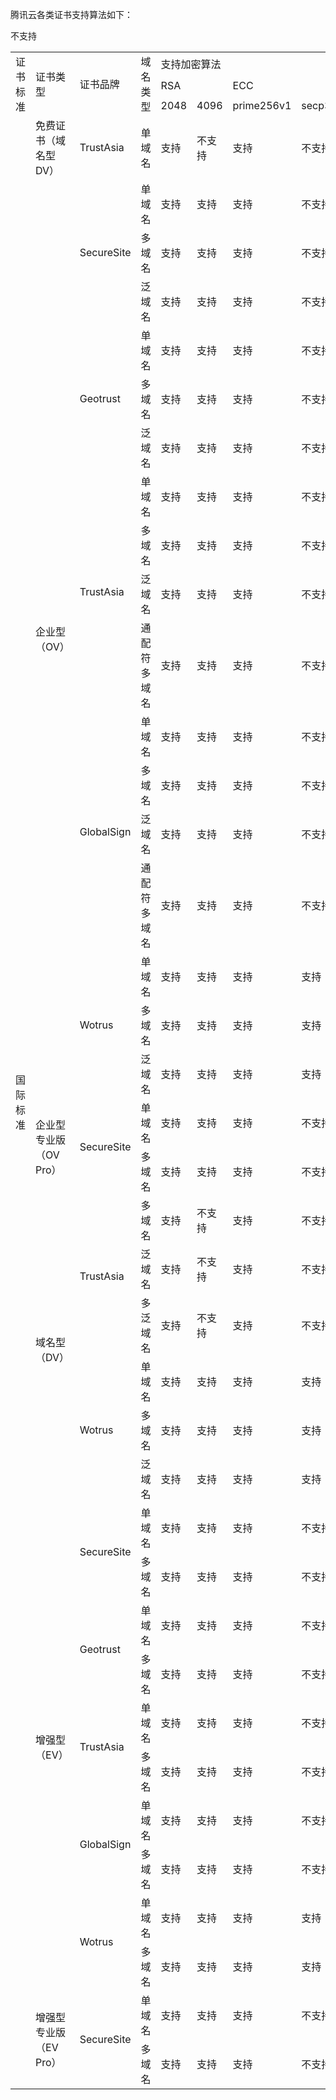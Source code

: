 腾讯云各类证书支持算法如下：


<table>
<tr>
<td rowspan="3" colSpan="1" >证书标准</td>
<td rowspan="3" colSpan="1" >证书类型</td>
<td rowspan="3" colSpan="1" >证书品牌</td>
<td rowspan="3" colSpan="1" >域名类型</td>
<td rowspan="1" colSpan="5" >支持加密算法</td>
<td rowspan="1" colSpan="4" >支持签名算法</td>
</tr>
<tr>
<td rowspan="1" colSpan="2" >RSA</td>
<td rowspan="1" colSpan="2" >ECC</td>
<td rowspan="1" colSpan="1" >SM2</td>
<td rowspan="1" colSpan="2" >RSA</td>
<td rowspan="1" colSpan="2" >ECDSA</td>
</tr>
<tr>
<td rowspan="1" colSpan="1" >2048</td>
<td rowspan="1" colSpan="1" >4096</td>
<td rowspan="1" colSpan="1" >prime256v1</td>
<td rowspan="1" colSpan="1" >secp384r1</td>
<td rowspan="1" colSpan="1" >sm2withSM4</td>
<td rowspan="1" colSpan="1" >SHA256</td>
<td rowspan="1" colSpan="1" >SHA384</td>
<td rowspan="1" colSpan="1" >SHA256</td>
<td rowspan="1" colSpan="1" >SHA384</td>
</tr>
<tr>
<td rowspan="38" colSpan="1" >国际标准</td>
<td rowspan="1" colSpan="1" >免费证书（域名型 DV）</td>
<td rowspan="1" colSpan="1" >TrustAsia</td>
<td rowspan="1" colSpan="1" >单域名</td>
<td rowspan="1" colSpan="1" >支持</td>
<td rowspan="1" colSpan="1" >不支持</td>
<td rowspan="1" colSpan="1" >支持</td>
<td rowspan="1" colSpan="1" >不支持</td>
<td rowspan="1" colSpan="1" >不支持</td>
<td rowspan="1" colSpan="1" >不支持</td>
<td rowspan="1" colSpan="1" >支持</td>
<td rowspan="1" colSpan="1" >支持</td>
<td rowspan="1" colSpan="1" >支持</td>
</tr>
<tr>
<td rowspan="17" colSpan="1" >企业型（OV）</td>
<td rowspan="3" colSpan="1" >SecureSite</td>
<td rowspan="1" colSpan="1" >单域名</td>
<td rowspan="1" colSpan="1" >支持</td>
<td rowspan="1" colSpan="1" >支持</td>
<td rowspan="1" colSpan="1" >支持</td>
<td rowspan="1" colSpan="1" >不支持</td>
<td rowspan="1" colSpan="1" >不支持</td>
<td rowspan="1" colSpan="1" >支持</td>
<td rowspan="1" colSpan="1" >不支持</td>
<td rowspan="1" colSpan="1" >支持</td>
<td rowspan="1" colSpan="1" >支持</td>
</tr>
<tr>
<td rowspan="1" colSpan="1" >多域名</td>
<td rowspan="1" colSpan="1" >支持</td>
<td rowspan="1" colSpan="1" >支持</td>
<td rowspan="1" colSpan="1" >支持</td>
<td rowspan="1" colSpan="1" >不支持</td>
<td rowspan="1" colSpan="1" >不支持</td>
<td rowspan="1" colSpan="1" >支持</td>
<td rowspan="1" colSpan="1" >不支持</td>
<td rowspan="1" colSpan="1" >支持</td>
<td rowspan="1" colSpan="1" >支持</td>
</tr>
<tr>
<td rowspan="1" colSpan="1" >泛域名</td>
<td rowspan="1" colSpan="1" >支持</td>
<td rowspan="1" colSpan="1" >支持</td>
<td rowspan="1" colSpan="1" >支持</td>
<td rowspan="1" colSpan="1" >不支持</td>
<td rowspan="1" colSpan="1" >不支持</td>
<td rowspan="1" colSpan="1" >支持</td>
<td rowspan="1" colSpan="1" >不支持</td>
<td rowspan="1" colSpan="1" >支持</td>
<td rowspan="1" colSpan="1" >支持</td>
</tr>
<tr>
<td rowspan="3" colSpan="1" >Geotrust</td>
<td rowspan="1" colSpan="1" >单域名</td>
<td rowspan="1" colSpan="1" >支持</td>
<td rowspan="1" colSpan="1" >支持</td>
<td rowspan="1" colSpan="1" >支持</td>
<td rowspan="1" colSpan="1" >不支持</td>
<td rowspan="1" colSpan="1" >不支持</td>
<td rowspan="1" colSpan="1" >支持</td>
<td rowspan="1" colSpan="1" >不支持</td>
<td rowspan="1" colSpan="1" >支持</td>
<td rowspan="1" colSpan="1" >支持</td>
</tr>
<tr>
<td rowspan="1" colSpan="1" >多域名</td>
<td rowspan="1" colSpan="1" >支持</td>
<td rowspan="1" colSpan="1" >支持</td>
<td rowspan="1" colSpan="1" >支持</td>
<td rowspan="1" colSpan="1" >不支持</td>
<td rowspan="1" colSpan="1" >不支持</td>
<td rowspan="1" colSpan="1" >支持</td>
<td rowspan="1" colSpan="1" >不支持</td>
<td rowspan="1" colSpan="1" >支持</td>
<td rowspan="1" colSpan="1" >支持</td>
</tr>
<tr>
<td rowspan="1" colSpan="1" >泛域名</td>
<td rowspan="1" colSpan="1" >支持</td>
<td rowspan="1" colSpan="1" >支持</td>
<td rowspan="1" colSpan="1" >支持</td>
<td rowspan="1" colSpan="1" >不支持</td>
<td rowspan="1" colSpan="1" >不支持</td>
<td rowspan="1" colSpan="1" >支持</td>
<td rowspan="1" colSpan="1" >不支持</td>
<td rowspan="1" colSpan="1" >支持</td>
<td rowspan="1" colSpan="1" >支持</td>
</tr>
<tr>
<td rowspan="4" colSpan="1" >TrustAsia</td>
<td rowspan="1" colSpan="1" >单域名</td>
<td rowspan="1" colSpan="1" >支持</td>
<td rowspan="1" colSpan="1" >支持</td>
<td rowspan="1" colSpan="1" >支持</td>
<td rowspan="1" colSpan="1" >不支持</td>
<td rowspan="1" colSpan="1" >不支持</td>
<td rowspan="1" colSpan="1" >不支持</td>
<td rowspan="1" colSpan="1" >支持</td>
<td rowspan="1" colSpan="1" >支持</td>
<td rowspan="1" colSpan="1" >支持</td>
</tr>
<tr>
<td rowspan="1" colSpan="1" >多域名</td>
<td rowspan="1" colSpan="1" >支持</td>
<td rowspan="1" colSpan="1" >支持</td>
<td rowspan="1" colSpan="1" >支持</td>
<td rowspan="1" colSpan="1" >不支持</td>
<td rowspan="1" colSpan="1" >不支持</td>
<td rowspan="1" colSpan="1" >不支持</td>
<td rowspan="1" colSpan="1" >支持</td>
<td rowspan="1" colSpan="1" >支持</td>
<td rowspan="1" colSpan="1" >支持</td>
</tr>
<tr>
<td rowspan="1" colSpan="1" >泛域名</td>
<td rowspan="1" colSpan="1" >支持</td>
<td rowspan="1" colSpan="1" >支持</td>
<td rowspan="1" colSpan="1" >支持</td>
<td rowspan="1" colSpan="1" >不支持</td>
<td rowspan="1" colSpan="1" >不支持</td>
<td rowspan="1" colSpan="1" >不支持</td>
<td rowspan="1" colSpan="1" >支持</td>
<td rowspan="1" colSpan="1" >支持</td>
<td rowspan="1" colSpan="1" >支持</td>
</tr>
<tr>
<td rowspan="1" colSpan="1" >通配符多域名</td>
<td rowspan="1" colSpan="1" >支持</td>
<td rowspan="1" colSpan="1" >支持</td>
<td rowspan="1" colSpan="1" >支持</td>
<td rowspan="1" colSpan="1" >不支持</td>
<td rowspan="1" colSpan="1" >不支持</td>
<td rowspan="1" colSpan="1" >不支持</td>
<td rowspan="1" colSpan="1" >支持</td>
<td rowspan="1" colSpan="1" >支持</td>
<td rowspan="1" colSpan="1" >支持</td>
</tr>
<tr>
<td rowspan="4" colSpan="1" >GlobalSign</td>
<td rowspan="1" colSpan="1" >单域名</td>
<td rowspan="1" colSpan="1" >支持</td>
<td rowspan="1" colSpan="1" >支持</td>
<td rowspan="1" colSpan="1" >支持</td>
<td rowspan="1" colSpan="1" >不支持</td>
<td rowspan="1" colSpan="1" >不支持</td>
<td rowspan="1" colSpan="1" >支持</td>
<td rowspan="1" colSpan="1" >不支持</td>
<td rowspan="1" colSpan="1" >支持</td>
<td rowspan="1" colSpan="1" >支持</td>
</tr>
<tr>
<td rowspan="1" colSpan="1" >多域名</td>
<td rowspan="1" colSpan="1" >支持</td>
<td rowspan="1" colSpan="1" >支持</td>
<td rowspan="1" colSpan="1" >支持</td>
<td rowspan="1" colSpan="1" >不支持</td>
<td rowspan="1" colSpan="1" >不支持</td>
<td rowspan="1" colSpan="1" >支持</td>
<td rowspan="1" colSpan="1" >不支持</td>
<td rowspan="1" colSpan="1" >支持</td>
<td rowspan="1" colSpan="1" >支持</td>
</tr>
<tr>
<td rowspan="1" colSpan="1" >泛域名</td>
<td rowspan="1" colSpan="1" >支持</td>
<td rowspan="1" colSpan="1" >支持</td>
<td rowspan="1" colSpan="1" >支持</td>
<td rowspan="1" colSpan="1" >不支持</td>
<td rowspan="1" colSpan="1" >不支持</td>
<td rowspan="1" colSpan="1" >支持</td>
<td rowspan="1" colSpan="1" >不支持</td>
<td rowspan="1" colSpan="1" >支持</td>
<td rowspan="1" colSpan="1" >支持</td>
</tr>
<tr>
<td rowspan="1" colSpan="1" >通配符多域名</td>
<td rowspan="1" colSpan="1" >支持</td>
<td rowspan="1" colSpan="1" >支持</td>
<td rowspan="1" colSpan="1" >支持</td>
<td rowspan="1" colSpan="1" >不支持</td
<td rowspan="1" colSpan="1" >不支持</td>
<td rowspan="1" colSpan="1" >支持</td>
<td rowspan="1" colSpan="1" >不支持</td>
<td rowspan="1" colSpan="1" >支持</td>
<td rowspan="1" colSpan="1" >支持</td>
</tr>
<tr>
<td rowspan="3" colSpan="1" >Wotrus</td>
<td rowspan="1" colSpan="1" >单域名</td>
<td rowspan="1" colSpan="1" >支持</td>
<td rowspan="1" colSpan="1" >支持</td>
<td rowspan="1" colSpan="1" >支持</td>
<td rowspan="1" colSpan="1" >支持</td>
<td rowspan="1" colSpan="1" >不支持</td>
<td rowspan="1" colSpan="1" >支持</td>
<td rowspan="1" colSpan="1" >支持</td>
<td rowspan="1" colSpan="1" >支持</td>
<td rowspan="1" colSpan="1" >支持</td>
</tr>
<tr>
<td rowspan="1" colSpan="1" >多域名</td>
<td rowspan="1" colSpan="1" >支持</td>
<td rowspan="1" colSpan="1" >支持</td>
<td rowspan="1" colSpan="1" >支持</td>
<td rowspan="1" colSpan="1" >支持</td>
<td rowspan="1" colSpan="1" >不支持</td>
<td rowspan="1" colSpan="1" >支持</td>
<td rowspan="1" colSpan="1" >支持</td>
<td rowspan="1" colSpan="1" >支持</td>
<td rowspan="1" colSpan="1" >支持</td>
</tr>
<tr>
<td rowspan="1" colSpan="1" >泛域名</td>
<td rowspan="1" colSpan="1" >支持</td>
<td rowspan="1" colSpan="1" >支持</td>
<td rowspan="1" colSpan="1" >支持</td>
<td rowspan="1" colSpan="1" >支持</td>
<td rowspan="1" colSpan="1" >不支持</td>
<td rowspan="1" colSpan="1" >支持</td>
<td rowspan="1" colSpan="1" >支持</td>
<td rowspan="1" colSpan="1" >支持</td>
<td rowspan="1" colSpan="1" >支持</td>
</tr>
<tr>
<td rowspan="2" colSpan="1" >企业型专业版（OV Pro）</td>
<td rowspan="2" colSpan="1" >SecureSite</td>
<td rowspan="1" colSpan="1" >单域名</td>
<td rowspan="1" colSpan="1" >支持</td>
<td rowspan="1" colSpan="1" >支持</td>
<td rowspan="1" colSpan="1" >支持</td>
<td rowspan="1" colSpan="1" >不支持</td>
<td rowspan="1" colSpan="1" >不支持</td>
<td rowspan="1" colSpan="1" >支持</td>
<td rowspan="1" colSpan="1" >不支持</td>
<td rowspan="1" colSpan="1" >支持</td>
<td rowspan="1" colSpan="1" >支持</td>
</tr>
<tr>
<td rowspan="1" colSpan="1" >多域名</td>
<td rowspan="1" colSpan="1" >支持</td>
<td rowspan="1" colSpan="1" >支持</td>
<td rowspan="1" colSpan="1" >支持</td>
<td rowspan="1" colSpan="1" >不支持</td>
<td rowspan="1" colSpan="1" >不支持</td>
<td rowspan="1" colSpan="1" >支持</td>
<td rowspan="1" colSpan="1" >不支持</td>
<td rowspan="1" colSpan="1" >支持</td>
<td rowspan="1" colSpan="1" >支持</td>
</tr>
<tr>
<td rowspan="6" colSpan="1" >域名型（DV）</td>
<td rowspan="3" colSpan="1" >TrustAsia</td>
<td rowspan="1" colSpan="1" >多域名</td>
<td rowspan="1" colSpan="1" >支持</td>
<td rowspan="1" colSpan="1" >不支持</td>
<td rowspan="1" colSpan="1" >支持</td>
<td rowspan="1" colSpan="1" >不支持</td>
<td rowspan="1" colSpan="1" >不支持</td>
<td rowspan="1" colSpan="1" >不支持</td>
<td rowspan="1" colSpan="1" >支持</td>
<td rowspan="1" colSpan="1" >支持</td>
<td rowspan="1" colSpan="1" >支持</td>
</tr>
<tr>
<td rowspan="1" colSpan="1" >泛域名</td>
<td rowspan="1" colSpan="1" >支持</td>
<td rowspan="1" colSpan="1" >不支持</td>
<td rowspan="1" colSpan="1" >支持</td>
<td rowspan="1" colSpan="1" >不支持</td>
<td rowspan="1" colSpan="1" >不支持</td>
<td rowspan="1" colSpan="1" >不支持</td>
<td rowspan="1" colSpan="1" >支持</td>
<td rowspan="1" colSpan="1" >支持</td>
<td rowspan="1" colSpan="1" >支持</td>
</tr>
<tr>
<td rowspan="1" colSpan="1" >多泛域名</td>
<td rowspan="1" colSpan="1" >支持</td>
<td rowspan="1" colSpan="1" >不支持</td>
<td rowspan="1" colSpan="1" >支持</td>
<td rowspan="1" colSpan="1" >不支持</td>
<td rowspan="1" colSpan="1" >不支持</td>
<td rowspan="1" colSpan="1" >不支持</td>
<td rowspan="1" colSpan="1" >支持</td>
<td rowspan="1" colSpan="1" >支持</td>
<td rowspan="1" colSpan="1" >支持</td>
</tr>
<tr>
<td rowspan="3" colSpan="1" >Wotrus</td>
<td rowspan="1" colSpan="1" >单域名</td>
<td rowspan="1" colSpan="1" >支持</td>
<td rowspan="1" colSpan="1" >支持</td>
<td rowspan="1" colSpan="1" >支持</td>
<td rowspan="1" colSpan="1" >支持</td>
<td rowspan="1" colSpan="1" >不支持</td>
<td rowspan="1" colSpan="1" >支持</td>
<td rowspan="1" colSpan="1" >支持</td>
<td rowspan="1" colSpan="1" >支持</td>
<td rowspan="1" colSpan="1" >支持</td>
</tr>
<tr>
<td rowspan="1" colSpan="1" >多域名</td>
<td rowspan="1" colSpan="1" >支持</td>
<td rowspan="1" colSpan="1" >支持</td>
<td rowspan="1" colSpan="1" >支持</td>
<td rowspan="1" colSpan="1" >支持</td>
<td rowspan="1" colSpan="1" >不支持</td>
<td rowspan="1" colSpan="1" >支持</td>
<td rowspan="1" colSpan="1" >支持</td>
<td rowspan="1" colSpan="1" >支持</td>
<td rowspan="1" colSpan="1" >支持</td>
</tr>
<tr>
<td rowspan="1" colSpan="1" >泛域名</td>
<td rowspan="1" colSpan="1" >支持</td>
<td rowspan="1" colSpan="1" >支持</td>
<td rowspan="1" colSpan="1" >支持</td>
<td rowspan="1" colSpan="1" >支持</td>
<td rowspan="1" colSpan="1" >不支持</td>
<td rowspan="1" colSpan="1" >支持</td>
<td rowspan="1" colSpan="1" >支持</td>
<td rowspan="1" colSpan="1" >支持</td>
<td rowspan="1" colSpan="1" >支持</td>
</tr>
<tr>
<td rowspan="10" colSpan="1" >增强型（EV）</td>
<td rowspan="2" colSpan="1" >SecureSite</td>
<td rowspan="1" colSpan="1" >单域名</td>
<td rowspan="1" colSpan="1" >支持</td>
<td rowspan="1" colSpan="1" >支持</td>
<td rowspan="1" colSpan="1" >支持</td>
<td rowspan="1" colSpan="1" >不支持</td>
<td rowspan="1" colSpan="1" >不支持</td>
<td rowspan="1" colSpan="1" >支持</td>
<td rowspan="1" colSpan="1" >不支持</td>
<td rowspan="1" colSpan="1" >支持</td>
<td rowspan="1" colSpan="1" >支持</td>
</tr>
<tr>
<td rowspan="1" colSpan="1" >多域名</td>
<td rowspan="1" colSpan="1" >支持</td>
<td rowspan="1" colSpan="1" >支持</td>
<td rowspan="1" colSpan="1" >支持</td>
<td rowspan="1" colSpan="1" >不支持</td>
<td rowspan="1" colSpan="1" >不支持</td>
<td rowspan="1" colSpan="1" >支持</td>
<td rowspan="1" colSpan="1" >不支持</td>
<td rowspan="1" colSpan="1" >支持</td>
<td rowspan="1" colSpan="1" >支持</td>
</tr>
<tr>
<td rowspan="2" colSpan="1" >Geotrust</td>
<td rowspan="1" colSpan="1" >单域名</td>
<td rowspan="1" colSpan="1" >支持</td>
<td rowspan="1" colSpan="1" >支持</td>
<td rowspan="1" colSpan="1" >支持</td>
<td rowspan="1" colSpan="1" >不支持</td>
<td rowspan="1" colSpan="1" >不支持</td>
<td rowspan="1" colSpan="1" >支持</td>
<td rowspan="1" colSpan="1" >不支持</td>
<td rowspan="1" colSpan="1" >支持</td>
<td rowspan="1" colSpan="1" >支持</td>
</tr>
<tr>
<td rowspan="1" colSpan="1" >多域名</td>
<td rowspan="1" colSpan="1" >支持</td>
<td rowspan="1" colSpan="1" >支持</td>
<td rowspan="1" colSpan="1" >支持</td>
<td rowspan="1" colSpan="1" >不支持</td>
<td rowspan="1" colSpan="1" >不支持</td>
<td rowspan="1" colSpan="1" >支持</td>
<td rowspan="1" colSpan="1" >不支持</td>
<td rowspan="1" colSpan="1" >支持</td>
<td rowspan="1" colSpan="1" >支持</td>
</tr>
<tr>
<td rowspan="2" colSpan="1" >TrustAsia</td>
<td rowspan="1" colSpan="1" >单域名</td>
<td rowspan="1" colSpan="1" >支持</td>
<td rowspan="1" colSpan="1" >支持</td>
<td rowspan="1" colSpan="1" >支持</td>
<td rowspan="1" colSpan="1" >不支持</td>
<td rowspan="1" colSpan="1" >不支持</td>
<td rowspan="1" colSpan="1" >不支持</td>
<td rowspan="1" colSpan="1" >支持</td>
<td rowspan="1" colSpan="1" >支持</td>
<td rowspan="1" colSpan="1" >支持</td>
</tr>
<tr>
<td rowspan="1" colSpan="1" >多域名</td>
<td rowspan="1" colSpan="1" >支持</td>
<td rowspan="1" colSpan="1" >支持</td>
<td rowspan="1" colSpan="1" >支持</td>
<td rowspan="1" colSpan="1" >不支持</td>
<td rowspan="1" colSpan="1" >不支持</td>
<td rowspan="1" colSpan="1" >不支持</td>
<td rowspan="1" colSpan="1" >支持</td>
<td rowspan="1" colSpan="1" >支持</td>
<td rowspan="1" colSpan="1" >支持</td>
</tr>
<tr>
<td rowspan="2" colSpan="1" >GlobalSign</td>
<td rowspan="1" colSpan="1" >单域名</td>
<td rowspan="1" colSpan="1" >支持</td>
<td rowspan="1" colSpan="1" >支持</td>
<td rowspan="1" colSpan="1" >支持</td>
<td rowspan="1" colSpan="1" >不支持</td>
<td rowspan="1" colSpan="1" >不支持</td>
<td rowspan="1" colSpan="1" >支持</td>
<td rowspan="1" colSpan="1" >不支持</td>
<td rowspan="1" colSpan="1" >支持</td>
<td rowspan="1" colSpan="1" >支持</td>
</tr>
<tr>
<td rowspan="1" colSpan="1" >多域名</td>
<td rowspan="1" colSpan="1" >支持</td>
<td rowspan="1" colSpan="1" >支持</td>
<td rowspan="1" colSpan="1" >支持</td>
<td rowspan="1" colSpan="1" >不支持</td>
<td rowspan="1" colSpan="1" >不支持</td>
<td rowspan="1" colSpan="1" >支持</td>
<td rowspan="1" colSpan="1" >不支持</td>
<td rowspan="1" colSpan="1" >支持</td>
<td rowspan="1" colSpan="1" >支持</td>
</tr>
<tr>
<td rowspan="2" colSpan="1" >Wotrus</td>
<td rowspan="1" colSpan="1" >单域名</td>
<td rowspan="1" colSpan="1" >支持</td>
<td rowspan="1" colSpan="1" >支持</td>
<td rowspan="1" colSpan="1" >支持</td>
<td rowspan="1" colSpan="1" >支持</td>
<td rowspan="1" colSpan="1" >不支持</td>
<td rowspan="1" colSpan="1" >支持</td>
<td rowspan="1" colSpan="1" >支持</td>
<td rowspan="1" colSpan="1" >支持</td>
<td rowspan="1" colSpan="1" >支持</td>
</tr>
<tr>
<td rowspan="1" colSpan="1" >多域名</td>
<td rowspan="1" colSpan="1" >支持</td>
<td rowspan="1" colSpan="1" >支持</td>
<td rowspan="1" colSpan="1" >支持</td>
<td rowspan="1" colSpan="1" >支持</td>
<td rowspan="1" colSpan="1" >不支持</td>
<td rowspan="1" colSpan="1" >支持</td>
<td rowspan="1" colSpan="1" >支持</td>
<td rowspan="1" colSpan="1" >支持</td>
<td rowspan="1" colSpan="1" >支持</td>
</tr>
<tr>
<td rowspan="2" colSpan="1" >增强型专业版（EV Pro）</td>
<td rowspan="2" colSpan="1" >SecureSite</td>
<td rowspan="1" colSpan="1" >单域名</td>
<td rowspan="1" colSpan="1" >支持</td>
<td rowspan="1" colSpan="1" >支持</td>
<td rowspan="1" colSpan="1" >支持</td>
<td rowspan="1" colSpan="1" >不支持</td>
<td rowspan="1" colSpan="1" >不支持</td>
<td rowspan="1" colSpan="1" >支持</td>
<td rowspan="1" colSpan="1" >不支持</td>
<td rowspan="1" colSpan="1" >支持</td>
<td rowspan="1" colSpan="1" >支持</td>
</tr>
<tr>
<td rowspan="1" colSpan="1" >多域名</td>
<td rowspan="1" colSpan="1" >支持</td>
<td rowspan="1" colSpan="1" >支持</td>
<td rowspan="1" colSpan="1" >支持</td>
<td rowspan="1" colSpan="1" >不支持</td>
<td rowspan="1" colSpan="1" >不支持</td>
<td rowspan="1" colSpan="1" >支持</td>
<td rowspan="1" colSpan="1" >不支持</td>
<td rowspan="1" colSpan="1" >支持</td>
<td rowspan="1" colSpan="1" >支持</td>
</tr>
</table>


